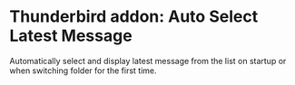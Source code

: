 # Thunderbird addon: Auto Select Latest Message

Automatically select and display latest message from the list on startup or when switching folder for the first time.
